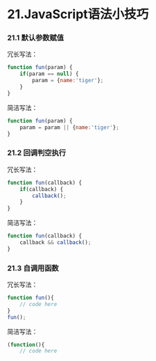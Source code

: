 # 21.JavaScript语法小技巧

### 21.1 默认参数赋值

冗长写法：
```JavaScript
function fun(param) {
    if(param == null) {
        param = {name:'tiger'};
    }
}
```
简洁写法：
```JavaScript
function fun(param) {
    param = param || {name:'tiger'};
}
```

### 21.2 回调判空执行

冗长写法：
```JavaScript
function fun(callback) {
    if(callback) {
        callback();
    }
}
```

简洁写法：

```JavaScript
function fun(callback) {
    callback && callback();
}
```

### 21.3 自调用函数

冗长写法：

```JavaScript
function fun(){
    // code here
}
fun();
```

简洁写法：

```JavaScript
(function(){
    // code here
```
